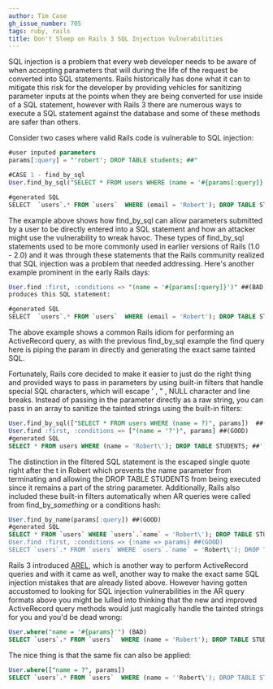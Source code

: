 ```yaml
---
author: Tim Case
gh_issue_number: 705
tags: ruby, rails
title: Don't Sleep on Rails 3 SQL Injection Vulnerabilities
---
```




SQL injection is a problem that every web developer needs to be aware of when accepting parameters that will during the life of the request be converted into SQL statements. Rails historically has done what it can to mitigate this risk for the developer by providing vehicles for sanitizing parameter inputs at the points when they are being converted for use inside of a SQL statement, however with Rails 3 there are numerous ways to execute a SQL statement against the database and some of these methods are safer than others.

Consider two cases where valid Rails code is vulnerable to SQL injection:

```sql
#user inputed parameters
params[:query] = "'robert'; DROP TABLE students; ##"

#CASE 1 - find_by_sql
User.find_by_sql("SELECT * FROM users WHERE (name = '#{params[:query]}'")  ##(BAD BAD BAD)

#generated SQL
SELECT  `users`.* FROM `users`  WHERE (email = 'Robert'); DROP TABLE STUDENTS; ##') ##(THIS STATEMENT WILL DROP TABLE STUDENTS)

```

The example above shows how find_by_sql can allow parameters submitted by a user to be directly entered into a SQL statement and how an attacker might use the vulnerability to wreak havoc.  These types of find_by_sql statements used to be more commonly used in earlier versions of Rails (1.0 - 2.0) and it was through these statements that the Rails community realized that SQL injection was a problem that needed addressing.  Here's another example prominent in the early Rails days:

```sql
User.find :first, :conditions => "(name = '#{params[:query]}')" ##(BAD BAD BAD)
produces this SQL statement:

#generated SQL
SELECT  `users`.* FROM `users`  WHERE (email = 'Robert'); DROP TABLE STUDENTS; ##') ##(THIS STATEMENT WILL DROP TABLE STUDENTS)

```

The above example shows a common Rails idiom for performing an ActiveRecord query, as with the previous find_by_sql example the find query here is piping the param in directly and generating the exact same tainted SQL.

Fortunately, Rails core decided to make it easier to just do the right thing and provided ways to pass in parameters by using built-in filters that handle special SQL characters, which will escape ’ , " , NULL character and line breaks. Instead of passing in the parameter directly as a raw string, you can pass in an array to sanitize the tainted strings using the built-in filters:

```sql
User.find_by_sql(["SELECT * FROM users WHERE (name = ?)", params])  ##(GOOD)
User.find :first, :conditions => ["(name = '?')", params] ##(GOOD)
#generated SQL
SELECT * FROM users WHERE (name = 'Robert\'); DROP TABLE STUDENTS; ##') (RETURNS NIL)

```

The distinction in the filtered SQL statement is the escaped single quote right after the t in Robert which prevents the name parameter from terminating and allowing the DROP TABLE STUDENTS from being executed since it remains a part of the string parameter. Additionally, Rails also included these built-in filters automatically when AR queries were called from find_by_*something* or a conditions hash:

```sql
User.find_by_name(params[:query]) ##(GOOD)
#generated SQL
SELECT * FROM `users` WHERE `users`.`name` = 'Robert\'); DROP TABLE STUDENTS; ##' (RETURNS NIL)
User.find :first, :conditions => {:name => params} ##(GOOD)
SELECT `users`.* FROM `users` WHERE `users`.`name` = 'Robert\'); DROP TABLE STUDENTS; ##' (RETURNS NIL)

```

Rails 3 introduced [AREL](https://github.com/rails/arel), which is another way to perform ActiveRecord queries and with it came as well, another way to make the exact same SQL injection mistakes that are already listed above. However having gotten accustomed to looking for SQL injection vulnerabilities in the AR query formats above you might be lulled into thinking that the new and improved ActiveRecord query methods would just magically handle the tainted strings for you and you'd be dead wrong:

```sql
User.where("name = '#{params}'") (BAD)
SELECT `users`.* FROM `users`  WHERE (name = 'Robert'); DROP TABLE STUDENTS; ##') ##(THIS STATEMENT WILL DROP TABLE STUDENTS)

```

The nice thing is that the same fix can also be applied:

```sql
User.where(["name = ?", params])
SELECT `users`.* FROM `users`  WHERE (name = ''Robert\'); DROP TABLE STUDENTS; ##'')  ##(RETURNS NIL)

```

